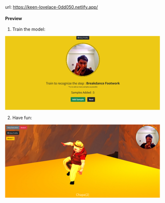 url: <https://keen-lovelace-0dd050.netlify.app/>

#### Preview

1) Train the model: 

<img src="./preview/train.png"/>

2) Have fun:

<img src="./preview/test.png"/>